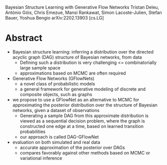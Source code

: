 Bayesian Structure Learning with Generative Flow Networks
Tristan Deleu, António Góis, Chris Emezue, Mansi Rankawat,
  Simon Lacoste-Julien, Stefan Bauer, Yoshua Bengio
arXiv:2202.13903 [cs.LG]

# Abstract

* Bayesian structure learning: inferring a distribution over the directed
  acyclic graph (DAG) structure of Bayesian networks, from data
  * Defining such a distribution is very challenging
  <= combinatorially large sample space
  * approximations based on MCMC are often required
* Generative Flow Networks (GFlowNets)
  * a novel class of probabilistic models
  * a general framework for generative modeling of discrete and composite
    objects, such as graphs
* we propose to use a GFlowNet as an alternative to MCMC for approximating
  the posterior distribution over the structure of Bayesian networks,
  given a dataset of observations
  * Generating a sample DAG from this approximate distribution is viewed as a
    sequential decision problem, where the graph is constructed one edge at a
    time, based on learned transition probabilities
  * our approach is called DAG-GFlowNet
* evaluation on both simulated and real data
  * accurate approximation of the posterior over DAGs
  * compares favorably against
    other methods based on MCMC or variational inference

